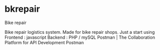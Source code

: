 # bkrepair
Bike repair

Bike repair logistics system. Made for bike repair shops.
Just a start using 
Frontend : javascript
Backend : PHP / mySQL
Postman | The Collaboration Platform for API Development Postman
